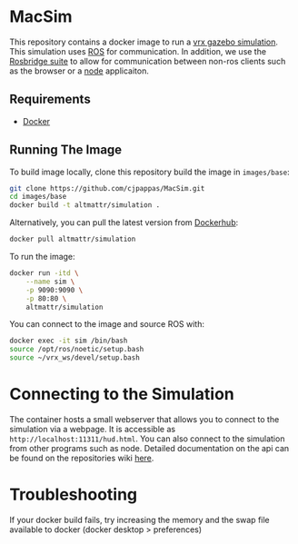 # MacSim

This repository contains a docker image to run a [vrx gazebo simulation](https://github.com/osrf/vrx). This simulation uses [ROS](http://wiki.ros.org) for communication. In addition, we use the [Rosbridge suite]((http://wiki.ros.org/rosbridge_suite)) to allow for communication between non-ros clients such as the browser or a [node](https://nodejs.org/en/) applicaiton.

## Requirements
- [Docker](https://www.docker.com)

## Running The Image
To build image locally, clone this repository build the image in `images/base`:
```bash
git clone https://github.com/cjpappas/MacSim.git
cd images/base
docker build -t altmattr/simulation .
```
Alternatively, you can pull the latest version from [Dockerhub](https://hub.docker.com/):
```bash
docker pull altmattr/simulation
```

To run the image:
```bash
docker run -itd \
    --name sim \
    -p 9090:9090 \
    -p 80:80 \
    altmattr/simulation
```

You can connect to the image and source ROS with:
```bash
docker exec -it sim /bin/bash
source /opt/ros/noetic/setup.bash
source ~/vrx_ws/devel/setup.bash
```

# Connecting to the Simulation

The container hosts a small webserver that allows you to connect to the simulation via a webpage. It is accessible as `http://localhost:11311/hud.html`. You can also connect to the simulation from other programs such as node. Detailed documentation on the api can be found on the repositories wiki [here](https://github.com/cjpappas/MacSim/wiki/api).

# Troubleshooting

If your docker build fails, try increasing the memory and the swap file available to docker (docker desktop > preferences)
